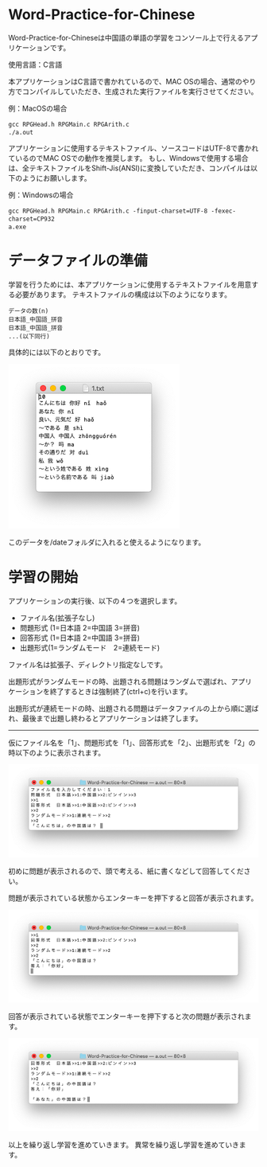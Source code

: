 # Word-Practice-for-Chinese


Word-Practice-for-Chineseは中国語の単語の学習をコンソール上で行えるアプリケーションです。


使用言語：C言語

本アプリケーションはC言語で書かれているので、MAC OSの場合、通常のやり方でコンパイルしていただき、生成された実行ファイルを実行させてください。

例：MacOSの場合
```
gcc RPGHead.h RPGMain.c RPGArith.c
./a.out
```

アプリケーションに使用するテキストファイル、ソースコードはUTF-8で書かれているのでMAC OSでの動作を推奨します。
もし、Windowsで使用する場合は、全テキストファイルをShift-Jis(ANSI)に変換していただき、コンパイルは以下のようにお願いします。

例：Windowsの場合
```
gcc RPGHead.h RPGMain.c RPGArith.c -finput-charset=UTF-8 -fexec-charset=CP932
a.exe
```

# データファイルの準備
学習を行うためには、本アプリケーションに使用するテキストファイルを用意する必要があります。
テキストファイルの構成は以下のようになります。
```
データの数(n)
日本語_中国語_拼音
日本語_中国語_拼音
...(以下同行)
```

具体的には以下のとおりです。

![データファイルの準備](screenshot/procedure1.png)

このデータを/dateフォルダに入れると使えるようになります。
 
# 学習の開始

アプリケーションの実行後、以下の４つを選択します。
- ファイル名(拡張子なし)
- 問題形式 (1=日本語 2=中国語 3=拼音)
- 回答形式 (1=日本語 2=中国語 3=拼音)
- 出題形式(1=ランダムモード　2=連続モード)

ファイル名は拡張子、ディレクトリ指定なしです。

出題形式がランダムモードの時、出題される問題はランダムで選ばれ、アプリケーションを終了するときは強制終了(ctrl+c)を行います。

出題形式が連続モードの時、出題される問題はデータファイルの上から順に選ばれ、最後まで出題し終わるとアプリケーションは終了します。

---

仮にファイル名を「1」、問題形式を「1」、回答形式を「2」、出題形式を「2」の時以下のように表示されます。

![学習の開始](screenshot/procedure2.png)

初めに問題が表示されるので、頭で考える、紙に書くなどして回答してください。

問題が表示されている状態からエンターキーを押下すると回答が表示されます。

![学習の開始](screenshot/procedure3.png)

回答が表示されている状態でエンターキーを押下すると次の問題が表示されます。

![学習の開始](screenshot/procedure4.png)

以上を繰り返し学習を進めていきます。
異常を繰り返し学習を進めていきます。
